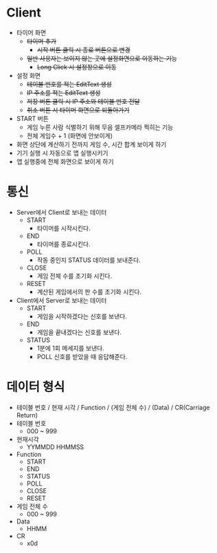 # Client
- 타이머 화면
  - ~~타이머 추가~~
    - ~~시작 버튼 클릭 시 종료 버튼으로 변경~~
  - ~~일반 사용자는 보이지 않는 곳에 설정화면으로 이동하는 기능~~
    - ~~Long Click 시 설정창으로 이동~~
- 설정 화면
  - ~~테이블 번호를 적는 EditText 생성~~
  - ~~IP 주소를 적는 EditText 생성~~
  - ~~저장 버튼 클릭 시 IP 주소와 테이블 번호 전달~~
  - ~~취소 버튼 시 타이머 화면으로 되돌아가기~~
- START 버튼
  - 게임 누른 사람 식별하기 위해 무음 셀프카메라 찍히는 기능
  - 전체 게임수 + 1 (화면에 안보이게)
- 화면 상단에 계산하기 전까지 게임 수, 시간 합계 보이게 하기
- 기기 실행 시 자동으로 앱 실행시키기
- 앱 실행중에 전체 화면으로 보이게 하기

# 통신
- Server에서 Client로 보내는 데이터
  - START
    - 타이머를 시작시킨다.
  - END
    - 타이머를 종료시킨다.
  - POLL
    - 작동 중인지 STATUS 데이터를 보내준다.
  - CLOSE
    - 게임 전체 수를 초기화 시킨다.
  - RESET
    - 계산된 게임에서의 판 수를 초기화 시킨다.
- Client에서 Server로 보내는 데이터
  - START
    - 게임을 시작하겠다는 신호를 보낸다.
  - END
    - 게임을 끝내겠다는 신호를 보낸다.
  - STATUS
    - 1분에 1회 메세지를 보낸다.
    - POLL 신호를 받았을 때 응답해준다.

# 데이터 형식
- 테이블 번호 / 현재 시각 / Function / (게임 전체 수) / (Data) / CR(Carriage Return)
- 테이블 번호
  - 000 ~ 999
- 현재시각
  - YYMMDD HHMMSS
- Function
  - START
  - END
  - STATUS
  - POLL
  - CLOSE
  - RESET
- 게임 전체 수
  - 000 ~ 999
- Data
  - HHMM
- CR
  - x0d
